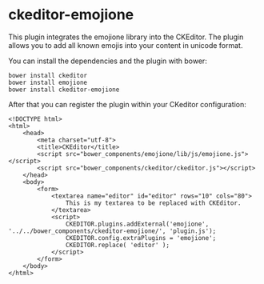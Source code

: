 # ckeditor-emojione

This plugin integrates the emojione library into the CKEditor. The plugin allows you to add all known emojis into your content in unicode format.

You can install the dependencies and the plugin with bower:

```
bower install ckeditor
bower install emojione
bower install ckeditor-emojione
```

After that you can register the plugin within your CKeditor configuration:

```
<!DOCTYPE html>
<html>
    <head>
        <meta charset="utf-8">
        <title>CKEditor</title>
        <script src="bower_components/emojione/lib/js/emojione.js"></script>
        <script src="bower_components/ckeditor/ckeditor.js"></script>
    </head>
    <body>
        <form>
            <textarea name="editor" id="editor" rows="10" cols="80">
                This is my textarea to be replaced with CKEditor.
            </textarea>
            <script>
                CKEDITOR.plugins.addExternal('emojione', '../../bower_components/ckeditor-emojione/', 'plugin.js');
                CKEDITOR.config.extraPlugins = 'emojione';
                CKEDITOR.replace( 'editor' );
            </script>
        </form>
    </body>
</html>
```

